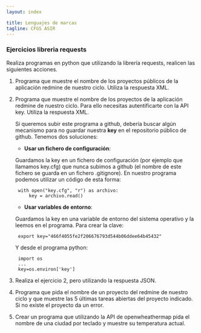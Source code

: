 ```yaml
---
layout: index

title: Lenguajes de marcas
tagline: CFGS ASIR
---
```


### Ejercicios libreria requests

Realiza programas en python que utilizando la librería requests, realicen las siguientes acciones.

1. Programa que muestre el nombre de los proyectos públicos de la aplicación redmine de nuestro ciclo. Utiliza la respuesta XML.

2. Programa que muestre el nombre de los proyectos de la aplicación redmine de nuestro ciclo. Para ello necesitas autentificarte con la API key. Utiliza la respuesta XML. 

	Si queremos subir este programa a github, debería buscar algún mecanismo para no guardar nuestra **key** en el repositorio público de github. Tenemos dos soluciones:

	* **Usar un fichero de configuración**:

	Guardamos la key en un fichero de configuración (por ejemplo que llamamos key.cfg) que nunca subimos a github (el nombre de este fichero se guarda en un fichero .gitignore). En nuestro programa podemos utilizar un código de esta forma:

		with open("key.cfg", "r") as archivo: 
			key = archivo.read() 

	* **Usar variables de entorno**:

	Guardamos la key en una variable de entorno del sistema operativo y la leemos en el programa. Para crear la clave:

		export key="466f4055fe2f206676793d544b06ddee64b45432"

	Y desde el programa python:

		import os
		...
		key=os.environ['key']

3. Realiza el ejercicio 2, pero utilizando la respuesta JSON.

4. Programa que pida el nombre de un proyecto del redmine de nuestro ciclo y que muestre las 5 últimas tareas abiertas del proyecto indicado. Si no existe el proyecto da un error.

5. Crear un programa que utilizando la API de openwheathermap pida el nombre de una ciudad por teclado y muestre su temperatura actual.
